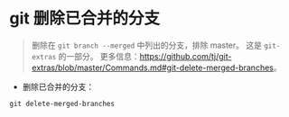 # git 删除已合并的分支

> 删除在 `git branch --merged` 中列出的分支，排除 master。
> 这是 `git-extras` 的一部分。
> 更多信息：<https://github.com/tj/git-extras/blob/master/Commands.md#git-delete-merged-branches>。

- 删除已合并的分支：

`git delete-merged-branches`